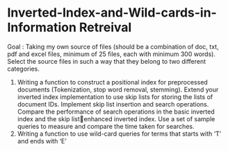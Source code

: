 # Inverted-Index-and-Wild-cards-in-Information Retreival

Goal : Taking my own source of files (should be a combination of doc, txt, pdf
and excel files, minimum of 25 files, each with minimum 300 words). Select the source
files in such a way that they belong to two different categories.

1.  Writing a function to construct a positional index for preprocessed documents (Tokenization, stop
word removal, stemming). Extend your inverted index implementation to use skip lists for
storing the lists of document IDs. Implement skip list insertion and search operations.
Compare the performance of search operations in the basic inverted index and the skip listenhanced inverted index. Use a set of sample queries to measure and compare the time taken for
searches. 
2.  Writing a function to use wild-card queries for terms that starts with ‘T’ and ends with ‘E’
